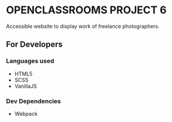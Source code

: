 # OPENCLASSROOMS PROJECT 6

Accessible website to display work of freelance photographers.

## For Developers

### Languages used

* HTML5
* SCSS
* VanillaJS

### Dev Dependencies

* Webpack